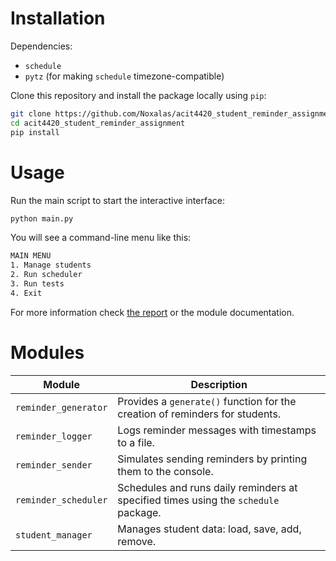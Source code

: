 # Installation
Dependencies:
- `schedule`
- `pytz` (for making `schedule` timezone-compatible)

Clone this repository and install the package locally using `pip`:
```bash
git clone https://github.com/Noxalas/acit4420_student_reminder_assignment.git
cd acit4420_student_reminder_assignment
pip install
```

# Usage
Run the main script to start the interactive interface:
```bash
python main.py
```
You will see a command-line menu like this:
```bash
MAIN MENU
1. Manage students
2. Run scheduler
3. Run tests
4. Exit
```
For more information check [the report](assignment_2_report.pdf) or the module documentation.

# Modules
| Module | Description |
| ------ | ----------- |
| `reminder_generator` | Provides a `generate()` function for the creation of reminders for students. |
| `reminder_logger` | Logs reminder messages with timestamps to a file. |
| `reminder_sender` | Simulates sending reminders by printing them to the console. |
| `reminder_scheduler` | Schedules and runs daily reminders at specified times using the `schedule` package. |
| `student_manager` | Manages student data: load, save, add, remove. |

